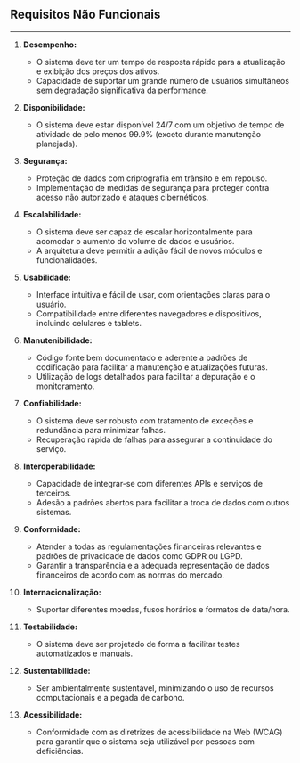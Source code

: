 ## Requisitos Não Funcionais
____

1. **Desempenho:**
   - O sistema deve ter um tempo de resposta rápido para a atualização e exibição dos preços dos ativos.
   - Capacidade de suportar um grande número de usuários simultâneos sem degradação significativa da performance.

2. **Disponibilidade:**
   - O sistema deve estar disponível 24/7 com um objetivo de tempo de atividade de pelo menos 99.9% (exceto durante manutenção planejada).

3. **Segurança:**
   - Proteção de dados com criptografia em trânsito e em repouso.
   - Implementação de medidas de segurança para proteger contra acesso não autorizado e ataques cibernéticos.

4. **Escalabilidade:**
   - O sistema deve ser capaz de escalar horizontalmente para acomodar o aumento do volume de dados e usuários.
   - A arquitetura deve permitir a adição fácil de novos módulos e funcionalidades.

5. **Usabilidade:**
   - Interface intuitiva e fácil de usar, com orientações claras para o usuário.
   - Compatibilidade entre diferentes navegadores e dispositivos, incluindo celulares e tablets.

6. **Manutenibilidade:**
   - Código fonte bem documentado e aderente a padrões de codificação para facilitar a manutenção e atualizações futuras.
   - Utilização de logs detalhados para facilitar a depuração e o monitoramento.

7. **Confiabilidade:**
   - O sistema deve ser robusto com tratamento de exceções e redundância para minimizar falhas.
   - Recuperação rápida de falhas para assegurar a continuidade do serviço.

8. **Interoperabilidade:**
   - Capacidade de integrar-se com diferentes APIs e serviços de terceiros.
   - Adesão a padrões abertos para facilitar a troca de dados com outros sistemas.

9. **Conformidade:**
   - Atender a todas as regulamentações financeiras relevantes e padrões de privacidade de dados como GDPR ou LGPD.
   - Garantir a transparência e a adequada representação de dados financeiros de acordo com as normas do mercado.

10. **Internacionalização:**
    - Suportar diferentes moedas, fusos horários e formatos de data/hora.

11. **Testabilidade:**
    - O sistema deve ser projetado de forma a facilitar testes automatizados e manuais.

12. **Sustentabilidade:**
    - Ser ambientalmente sustentável, minimizando o uso de recursos computacionais e a pegada de carbono.

13. **Acessibilidade:**
    - Conformidade com as diretrizes de acessibilidade na Web (WCAG) para garantir que o sistema seja utilizável por pessoas com deficiências.
